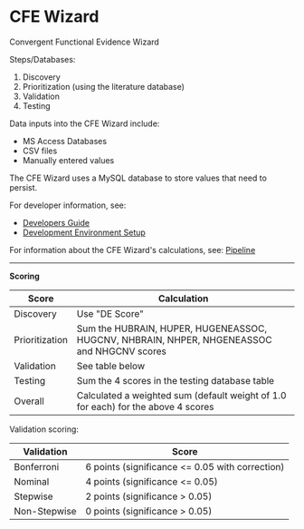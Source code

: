 CFE Wizard
============================================

Convergent Functional Evidence Wizard

Steps/Databases:

1. Discovery
2. Prioritization (using the literature database)
3. Validation
4. Testing

Data inputs into the CFE Wizard include:

* MS Access Databases
* CSV files
* Manually entered values

The CFE Wizard uses a MySQL database to store values that need to persist.

For developer information, see:

* [Developers Guide](./docs/DevelopersGuide.md)
* [Development Environment Setup](./docs/DevelopmentEnvironmentSetup.md)


For information about the CFE Wizard's calculations, see: [Pipeline](./docs/Pipeline.md)

---


**Scoring**

| Score          | Calculation                                                                                |
| -------------- | ------------------------------------------------------------------------------------------ |
| Discovery      | Use "DE Score"                                                                             |
| Prioritization | Sum the HUBRAIN, HUPER, HUGENEASSOC, HUGCNV, NHBRAIN, NHPER, NHGENEASSOC and NHGCNV scores |
| Validation     | See table below                                                                            |
| Testing        | Sum the 4 scores in the testing database table                                             |
| Overall        | Calculated a weighted sum (default weight of 1.0 for each) for the above 4 scores          |


Validation scoring:

| Validation   | Score                                                |
| ------------ | ---------------------------------------------------- |
| Bonferroni   | 6 points (significance <= 0.05 with correction)      |
| Nominal      | 4 points (significance <= 0.05)                      |
| Stepwise     | 2 points (significance > 0.05)                       |
| Non-Stepwise | 0 points (significance > 0.05)                       |



